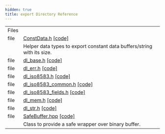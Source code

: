 ```yaml
---
hidden: true
title: export Directory Reference
---
```


|  |  |
|----|----|
| Files |  |
| file   | <a href="_const_data_8h.md">ConstData.h</a> <a href="_const_data_8h_source.md">[code]</a> |
|   | Helper data types to export constant data buffers/string with its size.<br/> |
| file   | <a href="dl__base_8h.md">dl_base.h</a> <a href="dl__base_8h_source.md">[code]</a> |
| file   | <a href="dl__err_8h.md">dl_err.h</a> <a href="dl__err_8h_source.md">[code]</a> |
| file   | <a href="dl__iso8583_8h.md">dl_iso8583.h</a> <a href="dl__iso8583_8h_source.md">[code]</a> |
| file   | <a href="dl__iso8583__common_8h.md">dl_iso8583_common.h</a> <a href="dl__iso8583__common_8h_source.md">[code]</a> |
| file   | <a href="dl__iso8583__fields_8h.md">dl_iso8583_fields.h</a> <a href="dl__iso8583__fields_8h_source.md">[code]</a> |
| file   | <a href="dl__mem_8h.md">dl_mem.h</a> <a href="dl__mem_8h_source.md">[code]</a> |
| file   | <a href="dl__str_8h.md">dl_str.h</a> <a href="dl__str_8h_source.md">[code]</a> |
| file   | <a href="_safe_buffer_8hpp.md">SafeBuffer.hpp</a> <a href="_safe_buffer_8hpp_source.md">[code]</a> |
|   | Class to provide a safe wrapper over binary buffer.<br/> |
